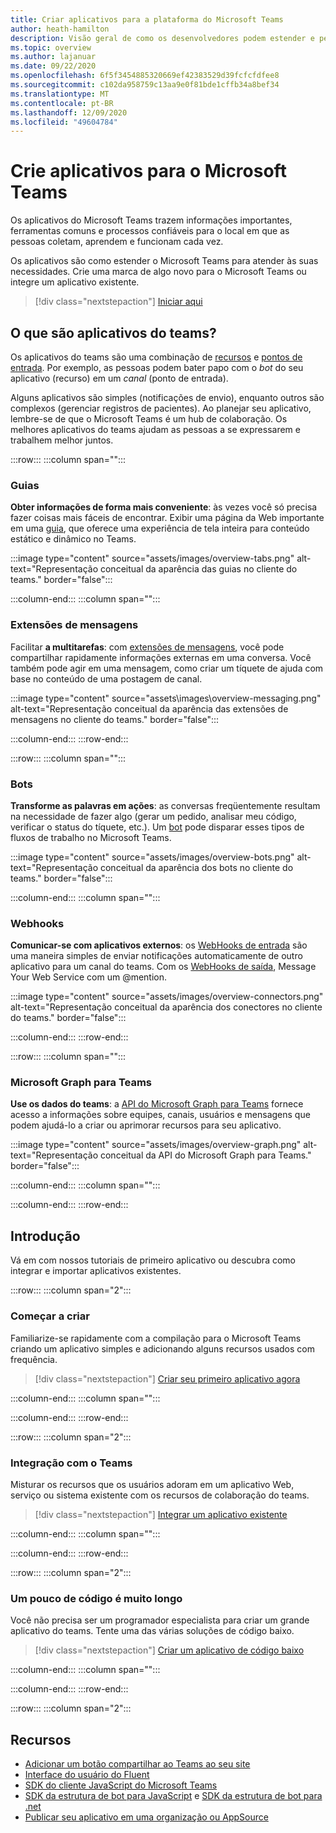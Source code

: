 ```yaml
---
title: Criar aplicativos para a plataforma do Microsoft Teams
author: heath-hamilton
description: Visão geral de como os desenvolvedores podem estender e personalizar os recursos do Microsoft Teams com aplicativos personalizados.
ms.topic: overview
ms.author: lajanuar
ms.date: 09/22/2020
ms.openlocfilehash: 6f5f3454885320669ef42383529d39fcfcfdfee8
ms.sourcegitcommit: c102da958759c13aa9e0f81bde1cffb34a8bef34
ms.translationtype: MT
ms.contentlocale: pt-BR
ms.lasthandoff: 12/09/2020
ms.locfileid: "49604784"
---
```

# <a name="build-apps-for-microsoft-teams"></a>Crie aplicativos para o Microsoft Teams

Os aplicativos do Microsoft Teams trazem informações importantes, ferramentas comuns e processos confiáveis para o local em que as pessoas coletam, aprendem e funcionam cada vez.

Os aplicativos são como estender o Microsoft Teams para atender às suas necessidades. Crie uma marca de algo novo para o Microsoft Teams ou integre um aplicativo existente.

> [!div class="nextstepaction"]
> [Iniciar aqui](build-your-first-app/build-first-app-overview.md)

## <a name="what-are-teams-apps"></a>O que são aplicativos do teams?

Os aplicativos do teams são uma combinação de [recursos](concepts/capabilities-overview.md) e [pontos de entrada](concepts/extensibility-points.md). Por exemplo, as pessoas podem bater papo com o *bot* do seu aplicativo (recurso) em um *canal* (ponto de entrada).

Alguns aplicativos são simples (notificações de envio), enquanto outros são complexos (gerenciar registros de pacientes). Ao planejar seu aplicativo, lembre-se de que o Microsoft Teams é um hub de colaboração. Os melhores aplicativos do teams ajudam as pessoas a se expressarem e trabalhem melhor juntos.

:::row:::
   :::column span="":::

### <a name="tabs"></a>Guias

**Obter informações de forma mais conveniente**: às vezes você só precisa fazer coisas mais fáceis de encontrar. Exibir uma página da Web importante em uma [guia](tabs/what-are-tabs.md), que oferece uma experiência de tela inteira para conteúdo estático e dinâmico no Teams.

:::image type="content" source="assets/images/overview-tabs.png" alt-text="Representação conceitual da aparência das guias no cliente do teams." border="false":::

   :::column-end:::
   :::column span="":::

### <a name="messaging-extensions"></a>Extensões de mensagens

Facilitar **a multitarefas**: com [extensões de mensagens](messaging-extensions/what-are-messaging-extensions.md), você pode compartilhar rapidamente informações externas em uma conversa. Você também pode agir em uma mensagem, como criar um tíquete de ajuda com base no conteúdo de uma postagem de canal.

:::image type="content" source="assets\images\overview-messaging.png" alt-text="Representação conceitual da aparência das extensões de mensagens no cliente do teams." border="false":::

   :::column-end:::
:::row-end:::

:::row:::
   :::column span="":::

### <a name="bots"></a>Bots

**Transforme as palavras em ações**: as conversas freqüentemente resultam na necessidade de fazer algo (gerar um pedido, analisar meu código, verificar o status do tíquete, etc.). Um [bot](bots/what-are-bots.md) pode disparar esses tipos de fluxos de trabalho no Microsoft Teams.

:::image type="content" source="assets/images/overview-bots.png" alt-text="Representação conceitual da aparência dos bots no cliente do teams." border="false":::

   :::column-end:::
   :::column span="":::

### <a name="webhooks"></a>Webhooks

**Comunicar-se com aplicativos externos**: os [WebHooks de entrada](webhooks-and-connectors/what-are-webhooks-and-connectors.md#incoming-webhooks) são uma maneira simples de enviar notificações automaticamente de outro aplicativo para um canal do teams. Com os [WebHooks de saída](webhooks-and-connectors/what-are-webhooks-and-connectors.md#outgoing-webhooks), Message Your Web Service com um @mention.

:::image type="content" source="assets/images/overview-connectors.png" alt-text="Representação conceitual da aparência dos conectores no cliente do teams." border="false":::

   :::column-end:::
:::row-end:::

:::row:::
   :::column span="":::

### <a name="microsoft-graph-for-teams"></a>Microsoft Graph para Teams

**Use os dados do teams**: a [API do Microsoft Graph para Teams](https://docs.microsoft.com/graph/teams-concept-overview) fornece acesso a informações sobre equipes, canais, usuários e mensagens que podem ajudá-lo a criar ou aprimorar recursos para seu aplicativo.

:::image type="content" source="assets/images/overview-graph.png" alt-text="Representação conceitual da API do Microsoft Graph para Teams." border="false":::

   :::column-end:::
   :::column span="":::

   :::column-end:::
:::row-end:::

## <a name="get-started"></a>Introdução

Vá em com nossos tutoriais de primeiro aplicativo ou descubra como integrar e importar aplicativos existentes.

:::row:::
   :::column span="2":::

### <a name="start-building"></a>Começar a criar

   Familiarize-se rapidamente com a compilação para o Microsoft Teams criando um aplicativo simples e adicionando alguns recursos usados com frequência.

   > [!div class="nextstepaction"]
   > [Criar seu primeiro aplicativo agora](build-your-first-app/build-first-app-overview.md)

   :::column-end:::
   :::column span="":::

   :::column-end:::
:::row-end:::

:::row:::
   :::column span="2":::

### <a name="integrate-with-teams"></a>Integração com o Teams

   Misturar os recursos que os usuários adoram em um aplicativo Web, serviço ou sistema existente com os recursos de colaboração do teams.

   > [!div class="nextstepaction"]
   > [Integrar um aplicativo existente](samples/integrating-web-apps.md)

   :::column-end:::
   :::column span="":::

   :::column-end:::
:::row-end:::

:::row:::
   :::column span="2":::

### <a name="a-little-code-goes-a-long-way"></a>Um pouco de código é muito longo

   Você não precisa ser um programador especialista para criar um grande aplicativo do teams. Tente uma das várias soluções de código baixo.

   > [!div class="nextstepaction"]
   > [Criar um aplicativo de código baixo](samples/teams-low-code-solutions.md)

   :::column-end:::
   :::column span="":::

   :::column-end:::
:::row-end:::

:::row:::
   :::column span="2":::

## <a name="resources"></a>Recursos

* [Adicionar um botão compartilhar ao Teams ao seu site](concepts/build-and-test/share-to-teams.md)
* <a href="https://fluentsite.z22.web.core.windows.net/" target="_blank">Interface do usuário do Fluent</a>
* [SDK do cliente JavaScript do Microsoft Teams](https://docs.microsoft.com/javascript/api/@microsoft/teams-js/?view=msteams-client-js-latest&preserve-view=true)
* [SDK da estrutura de bot para JavaScript](https://github.com/Microsoft/botbuilder-js) e [SDK da estrutura de bot para .net](https://github.com/Microsoft/botbuilder-dotnet/)
* [Publicar seu aplicativo em uma organização ou AppSource](concepts/deploy-and-publish/overview.md)
